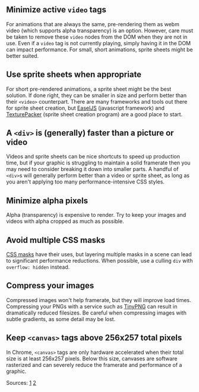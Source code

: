 ## Minimize active `video` tags

For animations that are always the same, pre-rendering them as webm video (which supports alpha transparency)
is an option. However, care must be taken to remove these `video` nodes from the DOM when they are not in use.
Even if a `video` tag is not currently playing, simply having it in the DOM can impact performance. For small,
short animations, sprite sheets might be better suited.

## Use sprite sheets when appropriate

For short pre-rendered animations, a sprite sheet might be the best solution.
If done right, they can be smaller in size and perform better than their `<video>` counterpart.
There are many frameworks and tools out there for sprite sheet creation, but
[EaselJS](http://www.createjs.com/#!/EaselJS) (javascript framework) and
[TexturePacker](https://www.codeandweb.com/texturepacker) (sprite sheet creation program) are a good place to start.

## A `<div>` is (generally) faster than a picture or video

Videos and sprite sheets can be nice shortcuts to speed up production time, but if your graphic is
struggling to maintain a solid framerate then you may need to consider breaking it down into smaller parts.
A handful of `<div>`s will generally perform better than a video or sprite sheet, as long as you aren't
applying too many performance-intensive CSS styles.

## Minimize alpha pixels

Alpha (transparency) is expensive to render. Try to keep your images and videos with alpha cropped as much as possible.

## Avoid multiple CSS masks
[CSS masks](http://www.html5rocks.com/en/tutorials/masking/adobe/) have their uses, but layering
multiple masks in a scene can lead to significant performance reductions.
When possible, use a culling `div` with `overflow: hidden` instead.

## Compress your images

Compressed images won't help framerate, but they will improve load times.
Compressing your PNGs with a service such as [TinyPNG](https://tinypng.com/) can result in dramatically
reduced filesizes. Be careful when compressing images with subtle gradients, as some detail may be lost.

## Keep `<canvas>` tags above 256x257 total pixels
In Chrome, `<canvas>` tags are only hardware accelerated when their total size is at least 256x257 pixels.
Below this size, canvases are software rasterized and can severely reduce the framerate and performance of a graphic.

Sources:
[1](https://groups.google.com/a/chromium.org/forum/#!topic/blink-dev/NPSQdiXSK4w) 
[2](https://chromium.googlesource.com/external/Webkit/+/f10c2d38aefd143134545e397bc49c8e305d3ba8/Source/WebCore/page/Settings.cpp#133)
